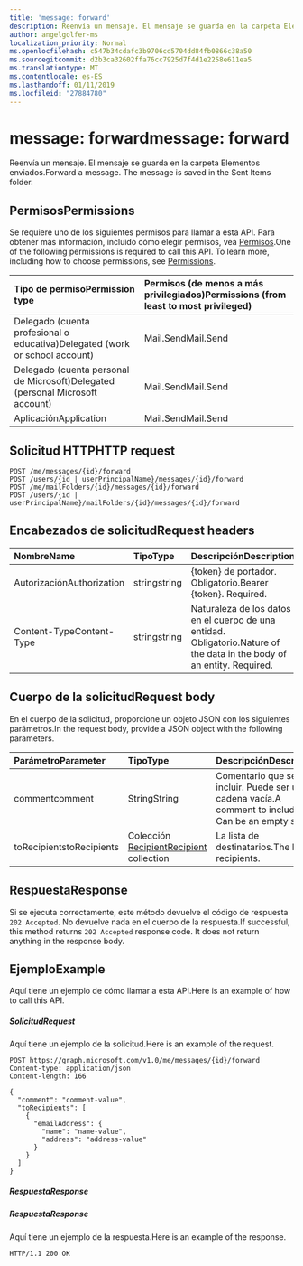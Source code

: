 ```yaml
---
title: 'message: forward'
description: Reenvía un mensaje. El mensaje se guarda en la carpeta Elementos enviados.
author: angelgolfer-ms
localization_priority: Normal
ms.openlocfilehash: c547b34cdafc3b9706cd5704dd84fb0866c38a50
ms.sourcegitcommit: d2b3ca32602ffa76cc7925d7f4d1e2258e611ea5
ms.translationtype: MT
ms.contentlocale: es-ES
ms.lasthandoff: 01/11/2019
ms.locfileid: "27884780"
---
```

# <a name="message-forward"></a><span data-ttu-id="e911f-104">message: forward</span><span class="sxs-lookup"><span data-stu-id="e911f-104">message: forward</span></span>

<span data-ttu-id="e911f-p102">Reenvía un mensaje. El mensaje se guarda en la carpeta Elementos enviados.</span><span class="sxs-lookup"><span data-stu-id="e911f-p102">Forward a message. The message is saved in the Sent Items folder.</span></span>

## <a name="permissions"></a><span data-ttu-id="e911f-107">Permisos</span><span class="sxs-lookup"><span data-stu-id="e911f-107">Permissions</span></span>
<span data-ttu-id="e911f-p103">Se requiere uno de los siguientes permisos para llamar a esta API. Para obtener más información, incluido cómo elegir permisos, vea [Permisos](/graph/permissions-reference).</span><span class="sxs-lookup"><span data-stu-id="e911f-p103">One of the following permissions is required to call this API. To learn more, including how to choose permissions, see [Permissions](/graph/permissions-reference).</span></span>

|<span data-ttu-id="e911f-110">Tipo de permiso</span><span class="sxs-lookup"><span data-stu-id="e911f-110">Permission type</span></span>      | <span data-ttu-id="e911f-111">Permisos (de menos a más privilegiados)</span><span class="sxs-lookup"><span data-stu-id="e911f-111">Permissions (from least to most privileged)</span></span>              |
|:--------------------|:---------------------------------------------------------|
|<span data-ttu-id="e911f-112">Delegado (cuenta profesional o educativa)</span><span class="sxs-lookup"><span data-stu-id="e911f-112">Delegated (work or school account)</span></span> | <span data-ttu-id="e911f-113">Mail.Send</span><span class="sxs-lookup"><span data-stu-id="e911f-113">Mail.Send</span></span>    |
|<span data-ttu-id="e911f-114">Delegado (cuenta personal de Microsoft)</span><span class="sxs-lookup"><span data-stu-id="e911f-114">Delegated (personal Microsoft account)</span></span> | <span data-ttu-id="e911f-115">Mail.Send</span><span class="sxs-lookup"><span data-stu-id="e911f-115">Mail.Send</span></span>    |
|<span data-ttu-id="e911f-116">Aplicación</span><span class="sxs-lookup"><span data-stu-id="e911f-116">Application</span></span> | <span data-ttu-id="e911f-117">Mail.Send</span><span class="sxs-lookup"><span data-stu-id="e911f-117">Mail.Send</span></span> |

## <a name="http-request"></a><span data-ttu-id="e911f-118">Solicitud HTTP</span><span class="sxs-lookup"><span data-stu-id="e911f-118">HTTP request</span></span>
<!-- { "blockType": "ignored" } -->
```http
POST /me/messages/{id}/forward
POST /users/{id | userPrincipalName}/messages/{id}/forward
POST /me/mailFolders/{id}/messages/{id}/forward
POST /users/{id | userPrincipalName}/mailFolders/{id}/messages/{id}/forward
```
## <a name="request-headers"></a><span data-ttu-id="e911f-119">Encabezados de solicitud</span><span class="sxs-lookup"><span data-stu-id="e911f-119">Request headers</span></span>
| <span data-ttu-id="e911f-120">Nombre</span><span class="sxs-lookup"><span data-stu-id="e911f-120">Name</span></span>       | <span data-ttu-id="e911f-121">Tipo</span><span class="sxs-lookup"><span data-stu-id="e911f-121">Type</span></span> | <span data-ttu-id="e911f-122">Descripción</span><span class="sxs-lookup"><span data-stu-id="e911f-122">Description</span></span>|
|:---------------|:--------|:----------|
| <span data-ttu-id="e911f-123">Autorización</span><span class="sxs-lookup"><span data-stu-id="e911f-123">Authorization</span></span>  | <span data-ttu-id="e911f-124">string</span><span class="sxs-lookup"><span data-stu-id="e911f-124">string</span></span>  | <span data-ttu-id="e911f-p104">{token} de portador. Obligatorio.</span><span class="sxs-lookup"><span data-stu-id="e911f-p104">Bearer {token}. Required.</span></span> |
| <span data-ttu-id="e911f-127">Content-Type</span><span class="sxs-lookup"><span data-stu-id="e911f-127">Content-Type</span></span> | <span data-ttu-id="e911f-128">string</span><span class="sxs-lookup"><span data-stu-id="e911f-128">string</span></span>  | <span data-ttu-id="e911f-p105">Naturaleza de los datos en el cuerpo de una entidad. Obligatorio.</span><span class="sxs-lookup"><span data-stu-id="e911f-p105">Nature of the data in the body of an entity. Required.</span></span> |

## <a name="request-body"></a><span data-ttu-id="e911f-131">Cuerpo de la solicitud</span><span class="sxs-lookup"><span data-stu-id="e911f-131">Request body</span></span>
<span data-ttu-id="e911f-132">En el cuerpo de la solicitud, proporcione un objeto JSON con los siguientes parámetros.</span><span class="sxs-lookup"><span data-stu-id="e911f-132">In the request body, provide a JSON object with the following parameters.</span></span>

| <span data-ttu-id="e911f-133">Parámetro</span><span class="sxs-lookup"><span data-stu-id="e911f-133">Parameter</span></span>    | <span data-ttu-id="e911f-134">Tipo</span><span class="sxs-lookup"><span data-stu-id="e911f-134">Type</span></span>   |<span data-ttu-id="e911f-135">Descripción</span><span class="sxs-lookup"><span data-stu-id="e911f-135">Description</span></span>|
|:---------------|:--------|:----------|
|<span data-ttu-id="e911f-136">comment</span><span class="sxs-lookup"><span data-stu-id="e911f-136">comment</span></span>|<span data-ttu-id="e911f-137">String</span><span class="sxs-lookup"><span data-stu-id="e911f-137">String</span></span>|<span data-ttu-id="e911f-p106">Comentario que se va a incluir. Puede ser una cadena vacía.</span><span class="sxs-lookup"><span data-stu-id="e911f-p106">A comment to include. Can be an empty string.</span></span>|
|<span data-ttu-id="e911f-140">toRecipients</span><span class="sxs-lookup"><span data-stu-id="e911f-140">toRecipients</span></span>|<span data-ttu-id="e911f-141">Colección [Recipient](../resources/recipient.md)</span><span class="sxs-lookup"><span data-stu-id="e911f-141">[Recipient](../resources/recipient.md) collection</span></span>|<span data-ttu-id="e911f-142">La lista de destinatarios.</span><span class="sxs-lookup"><span data-stu-id="e911f-142">The list of recipients.</span></span>|

## <a name="response"></a><span data-ttu-id="e911f-143">Respuesta</span><span class="sxs-lookup"><span data-stu-id="e911f-143">Response</span></span>

<span data-ttu-id="e911f-p107">Si se ejecuta correctamente, este método devuelve el código de respuesta `202 Accepted`. No devuelve nada en el cuerpo de la respuesta.</span><span class="sxs-lookup"><span data-stu-id="e911f-p107">If successful, this method returns `202 Accepted` response code. It does not return anything in the response body.</span></span>

## <a name="example"></a><span data-ttu-id="e911f-146">Ejemplo</span><span class="sxs-lookup"><span data-stu-id="e911f-146">Example</span></span>
<span data-ttu-id="e911f-147">Aquí tiene un ejemplo de cómo llamar a esta API.</span><span class="sxs-lookup"><span data-stu-id="e911f-147">Here is an example of how to call this API.</span></span>
##### <a name="request"></a><span data-ttu-id="e911f-148">Solicitud</span><span class="sxs-lookup"><span data-stu-id="e911f-148">Request</span></span>
<span data-ttu-id="e911f-149">Aquí tiene un ejemplo de la solicitud.</span><span class="sxs-lookup"><span data-stu-id="e911f-149">Here is an example of the request.</span></span>
<!-- {
  "blockType": "request",
  "name": "message_forward"
}-->
```http
POST https://graph.microsoft.com/v1.0/me/messages/{id}/forward
Content-type: application/json
Content-length: 166

{
  "comment": "comment-value",
  "toRecipients": [
    {
      "emailAddress": {
        "name": "name-value",
        "address": "address-value"
      }
    }
  ]
}
```

##### <a name="response"></a><span data-ttu-id="e911f-150">Respuesta</span><span class="sxs-lookup"><span data-stu-id="e911f-150">Response</span></span>
##### <a name="response"></a><span data-ttu-id="e911f-151">Respuesta</span><span class="sxs-lookup"><span data-stu-id="e911f-151">Response</span></span>
<span data-ttu-id="e911f-152">Aquí tiene un ejemplo de la respuesta.</span><span class="sxs-lookup"><span data-stu-id="e911f-152">Here is an example of the response.</span></span>
<!-- {
  "blockType": "response",
  "truncated": true
} -->
```http
HTTP/1.1 200 OK
```

<!-- uuid: 8fcb5dbc-d5aa-4681-8e31-b001d5168d79
2015-10-25 14:57:30 UTC -->
<!-- {
  "type": "#page.annotation",
  "description": "message: forward",
  "keywords": "",
  "section": "documentation",
  "tocPath": ""
}-->
